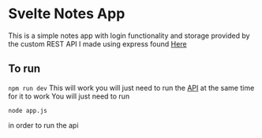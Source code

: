 # Svelte Notes App

This is a simple notes app with login functionality and storage provided by the custom REST API I made using express found [Here](https://github.com/ParkerGagliano/DocsAPI)

## To run

`npm run dev`
This will work you will just need to run the [API](https://github.com/ParkerGagliano/DocsAPI) at the same time for it to work
You will just need to run 
```
node app.js
```
in order to run the api
